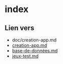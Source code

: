 # index 

## Lien vers 
-  doc/creation-app.md
-  [creation-app.md](/docs/creation-app.md)
- [base-de-données.md](/docs/base-de-données.md)
- [jeux-test.md](/docs/jeux-test.md)